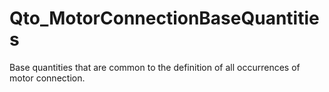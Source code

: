 # Qto_MotorConnectionBaseQuantities

Base quantities that are common to the definition of all occurrences of motor connection.<!-- end of definition -->
